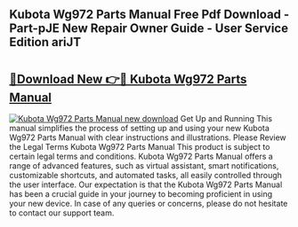 ## Kubota Wg972 Parts Manual Free Pdf Download - Part-pJE New Repair Owner Guide - User Service Edition ariJT

# <h2><a href="http://bc95363.oget.top/?id=Kubota+Wg972+Parts+Manual">🔗Download New 👉🔴 Kubota Wg972 Parts Manual</a></h2>

[![Kubota Wg972 Parts Manual new download](https://i.imgur.com/5g1atiW.png)](http://bc95363.oget.top/?id=Kubota+Wg972+Parts+Manual)
Get Up and Running This manual simplifies the process of setting up and using your new Kubota Wg972 Parts Manual with clear instructions and illustrations. Please Review the Legal Terms Kubota Wg972 Parts Manual This product is subject to certain legal terms and conditions. Kubota Wg972 Parts Manual offers a range of advanced features, such as virtual assistant, smart notifications, customizable shortcuts, and automated tasks, all easily controlled through the user interface. Our expectation is that the Kubota Wg972 Parts Manual has been a crucial guide in your journey to becoming proficient in using your new device. In case of any queries or concerns, please do not hesitate to contact our support team.
